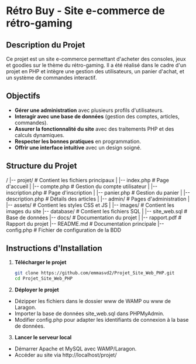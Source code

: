 # Rétro Buy - Site e-commerce de rétro-gaming

## Description du Projet
Ce projet est un site e-commerce permettant d'acheter des consoles, jeux et goodies sur le thème du rétro-gaming. Il a été réalisé dans le cadre d'un projet en PHP et intègre une gestion des utilisateurs, un panier d'achat, et un système de commandes interactif.

## Objectifs
- **Gérer une administration** avec plusieurs profils d'utilisateurs.
- **Interagir avec une base de données** (gestion des comptes, articles, commandes).
- **Assurer la fonctionnalité du site** avec des traitements PHP et des calculs dynamiques.
- **Respecter les bonnes pratiques** en programmation.
- **Offrir une interface intuitive** avec un design soigné.

## Structure du Projet
/ |-- projet/ # Contient les fichiers principaux 
| |-- index.php # Page d'accueil 
| |-- compte.php # Gestion du compte utilisateur | |-- inscription.php # Page d'inscription | |-- panier.php # Gestion du panier | |-- description.php # Détails des articles | |-- admin/ # Pages d'administration | |-- assets/ # Contient les styles CSS et JS | |-- images/ # Contient les images du site |-- database/ # Contient les fichiers SQL | |-- site_web.sql # Base de données |-- docs/ # Documentation du projet | |-- rapport.pdf # Rapport du projet |-- README.md # Documentation principale |-- config.php # Fichier de configuration de la BDD


## Instructions d'Installation
1. **Télécharger le projet**
   ```bash
   git clone https://github.com/emmasvd2/Projet_Site_Web_PHP.git
   cd Projet_Site_Web_PHP
   ```
   
2. **Déployer le projet**

- Dézipper les fichiers dans le dossier www de WAMP ou www de Laragon.
- Importer la base de données site_web.sql dans PHPMyAdmin.
- Modifier config.php pour adapter les identifiants de connexion à la base de données.

3. **Lancer le serveur local**

- Démarrer Apache et MySQL avec WAMP/Laragon.
- Accéder au site via http://localhost/projet/
